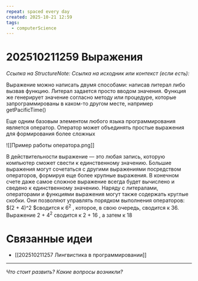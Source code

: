 ```yaml
---
repeat: spaced every day
created: 2025-10-21 12:59
tags:
  - computerScience
---
```

# 202510211259 Выражения

*Ссылка на StructureNote:*
*Ссылка на исходник или контекст (если есть):*

Выражение можно написать двумя способами: написав литерал либо вызвав функцию. Литерал задается просто вводом значения. Функция же генерирует значение согласно методу или процедуре, которые запрограммированы в каком-то другом месте, например getPacificTime()

Еще одним базовым элементом любого языка программирования является оператор. Оператор может объединять простые выражения для формирования более сложных

![[Пример работы оператора.png]]

В действительности выражение — это любая запись, которую компьютер сможет свести к единственному значению. Большие выражения могут сочетаться с другими выражениями посредством операторов, формируя еще более крупные выражения. В конечном счете даже самое сложное выражение всегда будет вычислено и сведено к единственному значению. Наряду с литералами, операторами и функциями выражения могут также содержать круглые скобки. Они позволяют управлять порядком выполнения операторов: $(2 + 4)^2 $сводится к $6^2$ , которое, в свою очередь, сводится к 36. Выражение 2 + $4^2$ сводится к 2 + 16 , а затем к 18

# Связанные идеи

- [[202510211257 Лингвистика в программировании]]

---

*Что стоит развить? Какие вопросы возникли?*
